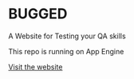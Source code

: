 # BUGGED
A Website for Testing your QA skills

This repo is running on App Engine

[Visit the website](https://year-2000.appspot.com/)